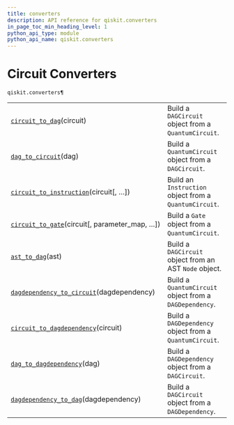 ```yaml
---
title: converters
description: API reference for qiskit.converters
in_page_toc_min_heading_level: 1
python_api_type: module
python_api_name: qiskit.converters
---
```


<span id="module-qiskit.converters" />

<span id="qiskit-converters" />

<span id="circuit-converters-qiskit-converters" />

# Circuit Converters

<span id="module-qiskit.converters" />

`qiskit.converters¶`

|                                                                                                                                                                                 |                                                         |
| ------------------------------------------------------------------------------------------------------------------------------------------------------------------------------- | ------------------------------------------------------- |
| [`circuit_to_dag`](qiskit.converters.circuit_to_dag#qiskit.converters.circuit_to_dag "qiskit.converters.circuit_to_dag")(circuit)                                               | Build a `DAGCircuit` object from a `QuantumCircuit`.    |
| [`dag_to_circuit`](qiskit.converters.dag_to_circuit#qiskit.converters.dag_to_circuit "qiskit.converters.dag_to_circuit")(dag)                                                   | Build a `QuantumCircuit` object from a `DAGCircuit`.    |
| [`circuit_to_instruction`](qiskit.converters.circuit_to_instruction#qiskit.converters.circuit_to_instruction "qiskit.converters.circuit_to_instruction")(circuit\[, …])         | Build an `Instruction` object from a `QuantumCircuit`.  |
| [`circuit_to_gate`](qiskit.converters.circuit_to_gate#qiskit.converters.circuit_to_gate "qiskit.converters.circuit_to_gate")(circuit\[, parameter\_map, …])                     | Build a `Gate` object from a `QuantumCircuit`.          |
| [`ast_to_dag`](qiskit.converters.ast_to_dag#qiskit.converters.ast_to_dag "qiskit.converters.ast_to_dag")(ast)                                                                   | Build a `DAGCircuit` object from an AST `Node` object.  |
| [`dagdependency_to_circuit`](qiskit.converters.dagdependency_to_circuit#qiskit.converters.dagdependency_to_circuit "qiskit.converters.dagdependency_to_circuit")(dagdependency) | Build a `QuantumCircuit` object from a `DAGDependency`. |
| [`circuit_to_dagdependency`](qiskit.converters.circuit_to_dagdependency#qiskit.converters.circuit_to_dagdependency "qiskit.converters.circuit_to_dagdependency")(circuit)       | Build a `DAGDependency` object from a `QuantumCircuit`. |
| [`dag_to_dagdependency`](qiskit.converters.dag_to_dagdependency#qiskit.converters.dag_to_dagdependency "qiskit.converters.dag_to_dagdependency")(dag)                           | Build a `DAGDependency` object from a `DAGCircuit`.     |
| [`dagdependency_to_dag`](qiskit.converters.dagdependency_to_dag#qiskit.converters.dagdependency_to_dag "qiskit.converters.dagdependency_to_dag")(dagdependency)                 | Build a `DAGCircuit` object from a `DAGDependency`.     |


